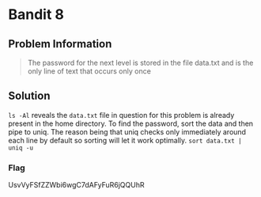 # Bandit 8

## Problem Information 
  > The password for the next level is stored in the file data.txt and is the only line of text that occurs only once

## Solution
`ls -Al` reveals the `data.txt` file in question for this problem is already present in the home directory. To find the password, sort the data and then pipe to uniq. The reason being that uniq checks only immediately around each line by default so sorting will let it work optimally. `sort data.txt | uniq -u`

### Flag
UsvVyFSfZZWbi6wgC7dAFyFuR6jQQUhR
